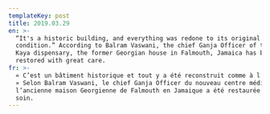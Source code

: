 ```yaml
---
templateKey: post
title: 2019.03.29
en: >-
  “It's a historic building, and everything was redone to its original
  condition.” According to Balram Vaswani, the chief Ganja Officer of the new
  Kaya dispensary, the former Georgian house in Falmouth, Jamaica has been
  restored with great care.
fr: >-
  « C’est un bâtiment historique et tout y a été reconstruit comme à l’origine.
  » Selon Balram Vaswani, le chief Ganja Officer du nouveau centre médical Kaya,
  l’ancienne maison Georgienne de Falmouth en Jamaique a été restaurée avec
  soin.
---
```


